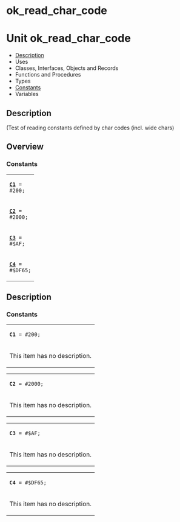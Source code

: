 # ok\_read\_char\_code


# Unit ok\_read\_char\_code

- [Description](#PasDoc-Description)
- Uses
- Classes, Interfaces, Objects and Records
- Functions and Procedures
- Types
- [Constants](#PasDoc-Constants)
- Variables

<span id="PasDoc-Description"/>

## Description
(Test of reading constants defined by char codes (incl. wide chars)<span id="PasDoc-Uses"/>

## Overview

### Constants
<span id="PasDoc-Constants"/>


<table>
<tr>

<td>

<code><strong><a href="ok_read_char_code.md#C1">C1</a></strong> = #200;</code>
</td>
</tr>
<tr>

<td>

<code><strong><a href="ok_read_char_code.md#C2">C2</a></strong> = #2000;</code>
</td>
</tr>
<tr>

<td>

<code><strong><a href="ok_read_char_code.md#C3">C3</a></strong> = #$AF;</code>
</td>
</tr>
<tr>

<td>

<code><strong><a href="ok_read_char_code.md#C4">C4</a></strong> = #$DF65;</code>
</td>
</tr>
</table>

## Description

### Constants

<table>
<tr>

<td>

<span id="C1"/><code><strong>C1</strong> = #200;</code>
</td>
</tr>
<tr><td colspan="1">

This item has no description.



</td></tr>
</table>

<table>
<tr>

<td>

<span id="C2"/><code><strong>C2</strong> = #2000;</code>
</td>
</tr>
<tr><td colspan="1">

This item has no description.



</td></tr>
</table>

<table>
<tr>

<td>

<span id="C3"/><code><strong>C3</strong> = #$AF;</code>
</td>
</tr>
<tr><td colspan="1">

This item has no description.



</td></tr>
</table>

<table>
<tr>

<td>

<span id="C4"/><code><strong>C4</strong> = #$DF65;</code>
</td>
</tr>
<tr><td colspan="1">

This item has no description.



</td></tr>
</table>
